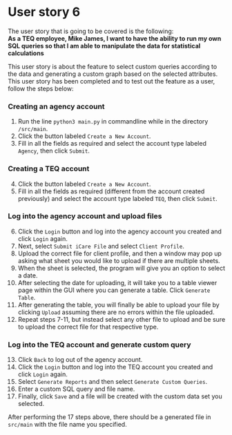 # User story 6
The user story that is going to be covered is the following:  
**As a TEQ employee, Mike James, I want to have the ability to run my own SQL queries so that I am able to manipulate the data for statistical calculations**


This user story is about the feature to select custom queries according to the data and generating a custom graph based on the selected attributes. This user story has been completed and to test out the feature as a user, follow the steps below:

### Creating an agency account
  1. Run the line `python3 main.py` in commandline while in the directory `/src/main`.
  2. Click the button labeled `Create a New Account`.
  3. Fill in all the fields as required and select the account type labeled `Agency`, then click `Submit`.

### Creating a TEQ account
  4. Click the button labeled `Create a New Account`.
  5. Fill in all the fields as required (different from the account created previously) and select the account type labeled `TEQ`, then click `Submit`.

### Log into the agency account and upload files
  6. Click the `Login` button and log into the agency account you created and click `Login` again.
  7. Next, select `Submit iCare File` and select `Client Profile`.
  8. Upload the correct file for client profile, and then a window may pop up asking what sheet you would like to upload if there are multiple sheets.
  9. When the sheet is selected, the program will give you an option to select a date.
  10. After selecting the date for uploading, it will take you to a table viewer page within the GUI where you can generate a table. Click `Generate Table`.
  11. After generating the table, you will finally be able to upload your file by clicking `Upload` assuming there are no errors within the file uploaded.
  12. Repeat steps 7-11, but instead select any other file to upload and be sure to upload the correct file for that respective type.

### Log into the TEQ account and generate custom query
  13. Click `Back` to log out of the agency account.
  14. Click the `Login` button and log into the TEQ account you created and click `Login` again.
  15. Select `Generate Reports` and then select `Generate Custom Queries`.
  16. Enter a custom SQL query and file name.
  17. Finally, click `Save` and a file will be created with the custom data set you selected.

After performing the 17 steps above, there should be a generated file in `src/main` with the file name you specified.
